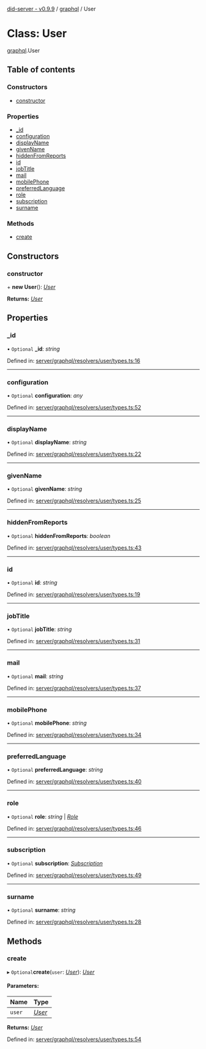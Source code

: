 [did-server - v0.9.9](../README.md) / [graphql](../modules/graphql.md) / User

# Class: User

[graphql](../modules/graphql.md).User

## Table of contents

### Constructors

- [constructor](graphql.user.md#constructor)

### Properties

- [\_id](graphql.user.md#_id)
- [configuration](graphql.user.md#configuration)
- [displayName](graphql.user.md#displayname)
- [givenName](graphql.user.md#givenname)
- [hiddenFromReports](graphql.user.md#hiddenfromreports)
- [id](graphql.user.md#id)
- [jobTitle](graphql.user.md#jobtitle)
- [mail](graphql.user.md#mail)
- [mobilePhone](graphql.user.md#mobilephone)
- [preferredLanguage](graphql.user.md#preferredlanguage)
- [role](graphql.user.md#role)
- [subscription](graphql.user.md#subscription)
- [surname](graphql.user.md#surname)

### Methods

- [create](graphql.user.md#create)

## Constructors

### constructor

\+ **new User**(): [*User*](graphql.user.md)

**Returns:** [*User*](graphql.user.md)

## Properties

### \_id

• `Optional` **\_id**: *string*

Defined in: [server/graphql/resolvers/user/types.ts:16](https://github.com/Puzzlepart/did/blob/dev/server/graphql/resolvers/user/types.ts#L16)

___

### configuration

• `Optional` **configuration**: *any*

Defined in: [server/graphql/resolvers/user/types.ts:52](https://github.com/Puzzlepart/did/blob/dev/server/graphql/resolvers/user/types.ts#L52)

___

### displayName

• `Optional` **displayName**: *string*

Defined in: [server/graphql/resolvers/user/types.ts:22](https://github.com/Puzzlepart/did/blob/dev/server/graphql/resolvers/user/types.ts#L22)

___

### givenName

• `Optional` **givenName**: *string*

Defined in: [server/graphql/resolvers/user/types.ts:25](https://github.com/Puzzlepart/did/blob/dev/server/graphql/resolvers/user/types.ts#L25)

___

### hiddenFromReports

• `Optional` **hiddenFromReports**: *boolean*

Defined in: [server/graphql/resolvers/user/types.ts:43](https://github.com/Puzzlepart/did/blob/dev/server/graphql/resolvers/user/types.ts#L43)

___

### id

• `Optional` **id**: *string*

Defined in: [server/graphql/resolvers/user/types.ts:19](https://github.com/Puzzlepart/did/blob/dev/server/graphql/resolvers/user/types.ts#L19)

___

### jobTitle

• `Optional` **jobTitle**: *string*

Defined in: [server/graphql/resolvers/user/types.ts:31](https://github.com/Puzzlepart/did/blob/dev/server/graphql/resolvers/user/types.ts#L31)

___

### mail

• `Optional` **mail**: *string*

Defined in: [server/graphql/resolvers/user/types.ts:37](https://github.com/Puzzlepart/did/blob/dev/server/graphql/resolvers/user/types.ts#L37)

___

### mobilePhone

• `Optional` **mobilePhone**: *string*

Defined in: [server/graphql/resolvers/user/types.ts:34](https://github.com/Puzzlepart/did/blob/dev/server/graphql/resolvers/user/types.ts#L34)

___

### preferredLanguage

• `Optional` **preferredLanguage**: *string*

Defined in: [server/graphql/resolvers/user/types.ts:40](https://github.com/Puzzlepart/did/blob/dev/server/graphql/resolvers/user/types.ts#L40)

___

### role

• `Optional` **role**: *string* \| [*Role*](graphql.role.md)

Defined in: [server/graphql/resolvers/user/types.ts:46](https://github.com/Puzzlepart/did/blob/dev/server/graphql/resolvers/user/types.ts#L46)

___

### subscription

• `Optional` **subscription**: [*Subscription*](graphql.subscription.md)

Defined in: [server/graphql/resolvers/user/types.ts:49](https://github.com/Puzzlepart/did/blob/dev/server/graphql/resolvers/user/types.ts#L49)

___

### surname

• `Optional` **surname**: *string*

Defined in: [server/graphql/resolvers/user/types.ts:28](https://github.com/Puzzlepart/did/blob/dev/server/graphql/resolvers/user/types.ts#L28)

## Methods

### create

▸ `Optional`**create**(`user`: [*User*](graphql.user.md)): [*User*](graphql.user.md)

#### Parameters:

Name | Type |
:------ | :------ |
`user` | [*User*](graphql.user.md) |

**Returns:** [*User*](graphql.user.md)

Defined in: [server/graphql/resolvers/user/types.ts:54](https://github.com/Puzzlepart/did/blob/dev/server/graphql/resolvers/user/types.ts#L54)
